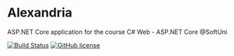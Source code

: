 # Alexandria
ASP.NET Core application for the course C# Web - ASP.NET Core @SoftUni


[![Build Status](https://dev.azure.com/VinsantSavov/Alexandria/_apis/build/status/VinsantSavov.Alexandria?branchName=main)](https://dev.azure.com/VinsantSavov/Alexandria/_build/latest?definitionId=1&branchName=main)
[![GitHub license](https://img.shields.io/github/license/Naereen/StrapDown.js.svg)](https://github.com/Naereen/StrapDown.js/blob/master/LICENSE)
